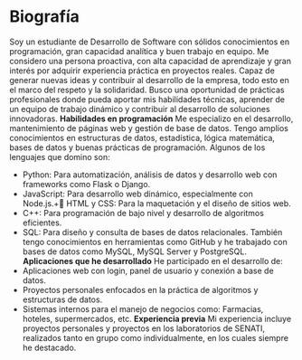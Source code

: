 # Biografía #
Soy un estudiante de Desarrollo de Software con sólidos conocimientos en programación, gran capacidad analítica y buen trabajo en equipo. Me considero una persona proactiva, con alta capacidad de aprendizaje y gran interés por adquirir experiencia práctica en proyectos reales. Capaz de generar nuevas ideas y contribuir al desarrollo de la empresa, todo esto en el marco del respeto y la solidaridad. Busco una oportunidad de prácticas profesionales donde pueda aportar mis habilidades técnicas, aprender de un equipo de trabajo dinámico y contribuir al desarrollo de soluciones innovadoras.
**Habilidades en programación**
Me especializo en el desarrollo, mantenimiento de páginas web y gestión de base de datos. Tengo amplios conocimientos en estructuras de datos, estadística, lógica matemática, bases de datos y buenas prácticas de programación. Algunos de los lenguajes que domino son:
+   Python: Para automatización, análisis de datos y desarrollo web con frameworks como Flask o Django.
+   JavaScript: Para desarrollo web dinámico, especialmente con Node.js.+  HTML y CSS: Para la maquetación y el diseño de sitios web.
+   C++: Para programación de bajo nivel y desarrollo de algoritmos eficientes.
+   SQL: Para diseño y consulta de bases de datos relacionales.
También tengo conocimientos en herramientas como GitHub y he trabajado con bases de datos como MySQL, MySQL Server y PostgreSQL.
**Aplicaciones que he desarrollado**
He participado en el desarrollo de:
+   Aplicaciones web con login, panel de usuario y conexión a base de datos.
+   Proyectos personales enfocados en la práctica de algoritmos y estructuras de datos.
+   Sistemas internos para el manejo de negocios como: Farmacias, hoteles, supermercados, etc.
**Experiencia previa**
Mi experiencia incluye proyectos personales y proyectos en los laboratorios de SENATI, realizados tanto en grupo como individualmente, en los cuales siempre he destacado.
